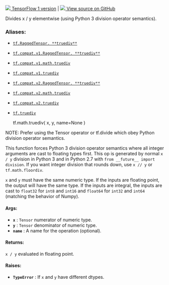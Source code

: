 [ ![](https://tensorflow.google.cn/images/tf_logo_32px.png) TensorFlow 1
version](/versions/r1.15/api_docs/python/tf/math/truediv) |  [
![](https://tensorflow.google.cn/images/GitHub-Mark-32px.png) View source on
GitHub
](https://github.com/tensorflow/tensorflow/blob/r2.0/tensorflow/python/ops/math_ops.py#L1036-L1066)  
  
  
Divides x / y elementwise (using Python 3 division operator semantics).

### Aliases:

  * [`tf.RaggedTensor. **truediv**`](/api_docs/python/tf/RaggedTensor#__truediv__)
  * [`tf.compat.v1.RaggedTensor. **truediv**`](/api_docs/python/tf/RaggedTensor#__truediv__)
  * [`tf.compat.v1.math.truediv`](/api_docs/python/tf/math/truediv)
  * [`tf.compat.v1.truediv`](/api_docs/python/tf/math/truediv)
  * [`tf.compat.v2.RaggedTensor. **truediv**`](/api_docs/python/tf/RaggedTensor#__truediv__)
  * [`tf.compat.v2.math.truediv`](/api_docs/python/tf/math/truediv)
  * [`tf.compat.v2.truediv`](/api_docs/python/tf/math/truediv)
  * [`tf.truediv`](/api_docs/python/tf/math/truediv)

    
    
    tf.math.truediv(
        x,
        y,
        name=None
    )
    

NOTE: Prefer using the Tensor operator or tf.divide which obey Python division
operator semantics.

This function forces Python 3 division operator semantics where all integer
arguments are cast to floating types first. This op is generated by normal `x
/ y` division in Python 3 and in Python 2.7 with `from __future__ import
division`. If you want integer division that rounds down, use `x // y` or
`tf.math.floordiv`.

`x` and `y` must have the same numeric type. If the inputs are floating point,
the output will have the same type. If the inputs are integral, the inputs are
cast to `float32` for `int8` and `int16` and `float64` for `int32` and `int64`
(matching the behavior of Numpy).

#### Args:

  * **`x`** : `Tensor` numerator of numeric type.
  * **`y`** : `Tensor` denominator of numeric type.
  * **`name`** : A name for the operation (optional).

#### Returns:

`x / y` evaluated in floating point.

#### Raises:

  * **`TypeError`** : If `x` and `y` have different dtypes.

